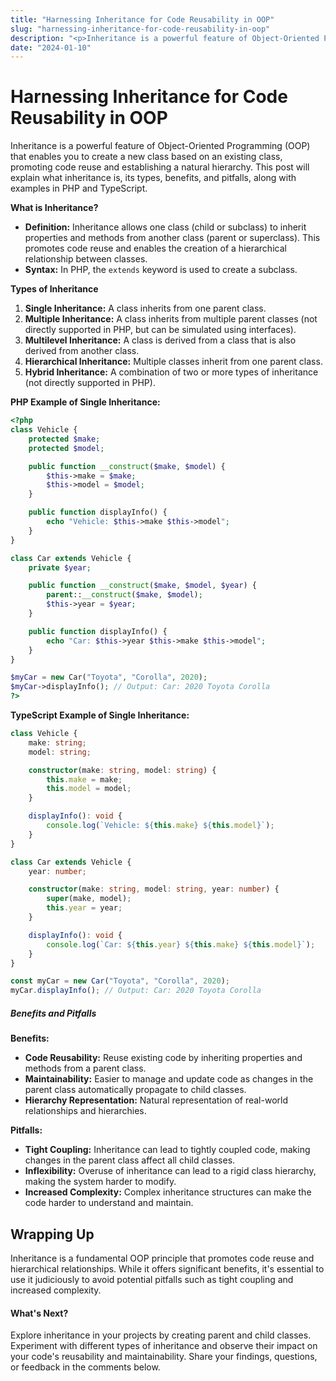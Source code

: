 ```yaml
---
title: "Harnessing Inheritance for Code Reusability in OOP"
slug: "harnessing-inheritance-for-code-reusability-in-oop"
description: "<p>Inheritance is a powerful feature of Object-Oriented Programming (OOP) that enables you to create a new class based on an existing class, promoting code reuse and establishing a natural hierarchy. This post will explain what inheritance is, its types, benefits, and pitfalls, along with examples in PHP and TypeScript</p>\n"
date: "2024-01-10"
---
```


# Harnessing Inheritance for Code Reusability in OOP

Inheritance is a powerful feature of Object-Oriented Programming (OOP) that enables you to create a new class based on an existing class, promoting code reuse and establishing a natural hierarchy. This post will explain what inheritance is, its types, benefits, and pitfalls, along with examples in PHP and TypeScript.

**What is Inheritance?**

-   **Definition:** Inheritance allows one class (child or subclass) to inherit properties and methods from another class (parent or superclass). This promotes code reuse and enables the creation of a hierarchical relationship between classes.
-   **Syntax:** In PHP, the `extends` keyword is used to create a subclass.

**Types of Inheritance**

1. **Single Inheritance:** A class inherits from one parent class.
2. **Multiple Inheritance:** A class inherits from multiple parent classes (not directly supported in PHP, but can be simulated using interfaces).
3. **Multilevel Inheritance:** A class is derived from a class that is also derived from another class.
4. **Hierarchical Inheritance:** Multiple classes inherit from one parent class.
5. **Hybrid Inheritance:** A combination of two or more types of inheritance (not directly supported in PHP).

**PHP Example of Single Inheritance:**

```php
<?php
class Vehicle {
    protected $make;
    protected $model;

    public function __construct($make, $model) {
        $this->make = $make;
        $this->model = $model;
    }

    public function displayInfo() {
        echo "Vehicle: $this->make $this->model";
    }
}

class Car extends Vehicle {
    private $year;

    public function __construct($make, $model, $year) {
        parent::__construct($make, $model);
        $this->year = $year;
    }

    public function displayInfo() {
        echo "Car: $this->year $this->make $this->model";
    }
}

$myCar = new Car("Toyota", "Corolla", 2020);
$myCar->displayInfo(); // Output: Car: 2020 Toyota Corolla
?>
```

**TypeScript Example of Single Inheritance:**

```typescript
class Vehicle {
    make: string;
    model: string;

    constructor(make: string, model: string) {
        this.make = make;
        this.model = model;
    }

    displayInfo(): void {
        console.log(`Vehicle: ${this.make} ${this.model}`);
    }
}

class Car extends Vehicle {
    year: number;

    constructor(make: string, model: string, year: number) {
        super(make, model);
        this.year = year;
    }

    displayInfo(): void {
        console.log(`Car: ${this.year} ${this.make} ${this.model}`);
    }
}

const myCar = new Car("Toyota", "Corolla", 2020);
myCar.displayInfo(); // Output: Car: 2020 Toyota Corolla
```

##### Benefits and Pitfalls

**Benefits:**

-   **Code Reusability:** Reuse existing code by inheriting properties and methods from a parent class.
-   **Maintainability:** Easier to manage and update code as changes in the parent class automatically propagate to child classes.
-   **Hierarchy Representation:** Natural representation of real-world relationships and hierarchies.

**Pitfalls:**

-   **Tight Coupling:** Inheritance can lead to tightly coupled code, making changes in the parent class affect all child classes.
-   **Inflexibility:** Overuse of inheritance can lead to a rigid class hierarchy, making the system harder to modify.
-   **Increased Complexity:** Complex inheritance structures can make the code harder to understand and maintain.

## Wrapping Up

Inheritance is a fundamental OOP principle that promotes code reuse and hierarchical relationships. While it offers significant benefits, it's essential to use it judiciously to avoid potential pitfalls such as tight coupling and increased complexity.

#### What's Next?

Explore inheritance in your projects by creating parent and child classes. Experiment with different types of inheritance and observe their impact on your code's reusability and maintainability. Share your findings, questions, or feedback in the comments below.
